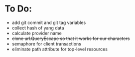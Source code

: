 # To Do:
- add git commit and git tag variables
- collect hash of yang data
- calculate provider name
- ~~clone url.QueryEscape so that it works for our characters~~
- semaphore for client transactions
- eliminate path attribute for top-level resources